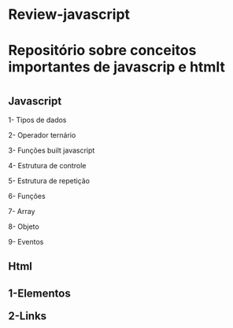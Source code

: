# Review-javascript
<h1>Repositório sobre conceitos importantes de javascrip e htmlt<h1/>
 
 <h2>Javascript</h2>
 
<p>1- Tipos de dados<p/>
<p>2- Operador ternário<p/>
<p>3- Funções built javascript<p/>
<p>4- Estrutura de controle<p/>
<p>5- Estrutura de repetição<p/>
<p>6- Funções</p>
<p>7- Array</p>
<p>8- Objeto</p>
<p>9- Eventos</p>

 <h2>Html<h2/>
  
 <p>1-Elementos<p/>
 <p>2-Links<p/>
